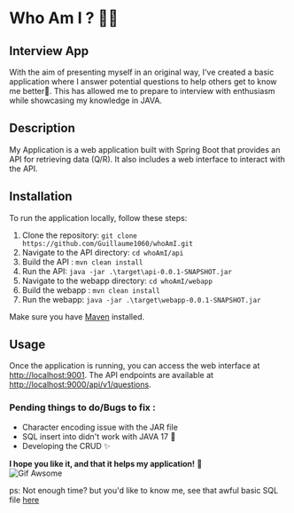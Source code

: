 # Who Am I ? 👨‍💻

## Interview App
With the aim of presenting myself in an original way, I've created a basic application where I answer potential questions to help others get to know me better🧐. This has allowed me to prepare to interview with enthusiasm while showcasing my knowledge in JAVA.




## Description

My Application is a web application built with Spring Boot that provides an API for retrieving data (Q/R). It also includes a web interface to interact with the API.

## Installation

To run the application locally, follow these steps:

1. Clone the repository: `git clone https://github.com/Guillaume1060/whoAmI.git`
2. Navigate to the API directory: `cd whoAmI/api`
3. Build the API : `mvn clean install`
4. Run the API: `java -jar .\target\api-0.0.1-SNAPSHOT.jar`
5. Navigate to the webapp directory: `cd whoAmI/webapp`
3. Build the webapp : `mvn clean install`
4. Run the webapp: `java -jar .\target\webapp-0.0.1-SNAPSHOT.jar`

Make sure you have [Maven](https://maven.apache.org/) installed.

## Usage

Once the application is running, you can access the web interface at [http://localhost:9001](http://localhost:9001). The API endpoints are available at [http://localhost:9000/api/v1/questions](http://localhost:9000/api/v1/questions).

### Pending things to do/Bugs to fix :
- Character encoding issue with the JAR file
- SQL insert into didn't work with JAVA 17 🤔
- Developing the CRUD ✨

**I hope you like it, and that it helps my application!** 👊  
![Gif Awsome](https://media2.giphy.com/media/ZeAwFrwABEh69fcp6Y/giphy.gif?cid=ecf05e47pon8xy7f2wwus9g4a68d84zkfoij3pv5pghtsoc2&ep=v1_gifs_search&rid=giphy.gif&ct=g)

ps: Not enough time? but you'd like to know me, see that awful basic SQL file [here](https://github.com/Guillaume1060/whoAmI/blob/main/api/src/main/resources/data.sql)
